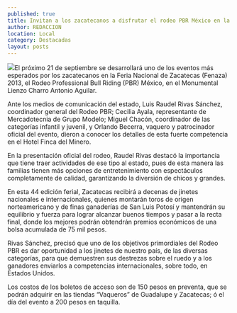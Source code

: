 ```yaml
---
published: true
title: Invitan a los zacatecanos a disfrutar el rodeo PBR México en la Fenaza 2013
author: REDACCION
location: Local
category: Destacadas
layout: posts
---
```


![](http://i.imgur.com/smcuhBgm.jpg)El próximo 21 de septiembre se desarrollará uno de los eventos más esperados por los zacatecanos en la Feria Nacional de Zacatecas (Fenaza) 2013, el Rodeo Professional Bull Riding (PBR) México, en el Monumental Lienzo Charro Antonio Aguilar.

Ante los medios de comunicación del estado, Luis Raudel Rivas Sánchez, coordinador general del Rodeo PBR; Cecilia Ayala, representante de Mercadotecnia de Grupo Modelo; Miguel Chacón, coordinador de las categorías infantil y juvenil, y Orlando Becerra, vaquero y patrocinador oficial del evento, dieron a conocer los detalles de esta fuerte competencia en el Hotel Finca del Minero.

En la presentación oficial del rodeo, Raudel Rivas destacó la importancia que tiene traer actividades de ese tipo al estado,  pues de esta manera las familias tienen más opciones de entretenimiento con espectáculos completamente de calidad, garantizando  la diversión de chicos y grandes.

En esta 44 edición ferial, Zacatecas recibirá a decenas de jinetes nacionales e internacionales, quienes montarán toros de origen norteamericano y de finas ganaderías de San Luis Potosí y mantendrán su equilibrio y fuerza para lograr alcanzar buenos tiempos y pasar a la recta final, donde los mejores podrán obtendrán premios económicos de una bolsa acumulada de 75 mil pesos.

Rivas Sánchez, precisó que uno de los objetivos primordiales del Rodeo PBR es dar oportunidad a los jinetes de nuestro país, de las diversas categorías,  para que demuestren sus destrezas sobre el ruedo y a los ganadores enviarlos a competencias internacionales, sobre todo, en Estados Unidos. 

Los costos de los boletos de acceso son de 150 pesos en preventa, que se podrán adquirir en las tiendas “Vaqueros” de Guadalupe y Zacatecas; ó el día del evento a 200 pesos en taquilla.
